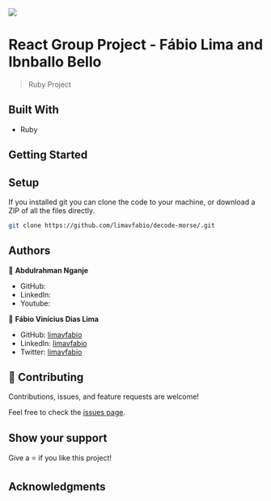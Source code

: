 ![](https://img.shields.io/badge/Microverse-blueviolet)

# React Group Project - Fábio Lima and Ibnballo Bello

> Ruby Project

## Built With

- Ruby

## Getting Started

## Setup

If you installed git you can clone the code to your machine, or download a ZIP of all the files directly.

```bash
git clone https://github.com/limavfabio/decode-morse/.git
```

## Authors

👤 **Abdulrahman Nganje**

- GitHub:
- LinkedIn:
- Youtube:

👤 **Fábio Vinícius Dias Lima**

- GitHub: [limavfabio](https://github.com/limavfabio)
- LinkedIn: [limavfabio](https://www.linkedin.com/in/f%C3%A1bio-lima-a28b16182/)
- Twitter: [limavfabio](https://twitter.com/limavfabio)

## 🤝 Contributing

Contributions, issues, and feature requests are welcome!

Feel free to check the [issues page](../../issues/).

## Show your support

Give a ⭐️ if you like this project!

## Acknowledgments
